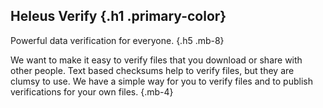 ## Heleus Verify {.h1 .primary-color}
Powerful data verification for everyone. {.h5 .mb-8}

We want to make it easy to verify files that you download or share with
other people. Text based checksums help to verify files, but they are clumsy to use. We have a
simple way for you to verify files and to publish verifications
for your own files. {.mb-4}